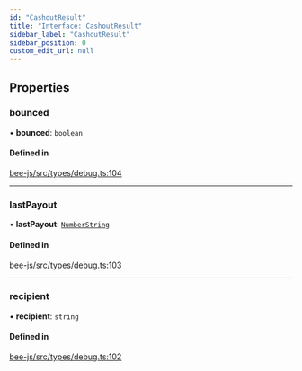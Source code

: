 ```yaml
---
id: "CashoutResult"
title: "Interface: CashoutResult"
sidebar_label: "CashoutResult"
sidebar_position: 0
custom_edit_url: null
---
```


## Properties

### bounced

• **bounced**: `boolean`

#### Defined in

[bee-js/src/types/debug.ts:104](https://github.com/ethersphere/bee-js/blob/2c8b9d1/src/types/debug.ts#L104)

___

### lastPayout

• **lastPayout**: [`NumberString`](../types/NumberString.md)

#### Defined in

[bee-js/src/types/debug.ts:103](https://github.com/ethersphere/bee-js/blob/2c8b9d1/src/types/debug.ts#L103)

___

### recipient

• **recipient**: `string`

#### Defined in

[bee-js/src/types/debug.ts:102](https://github.com/ethersphere/bee-js/blob/2c8b9d1/src/types/debug.ts#L102)
